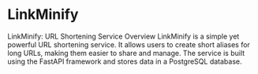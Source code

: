 # LinkMinify
LinkMinify: URL Shortening Service Overview LinkMinify is a simple yet powerful URL shortening service. It allows users to create short aliases for long URLs, making them easier to share and manage. The service is built using the FastAPI framework and stores data in a PostgreSQL database.
